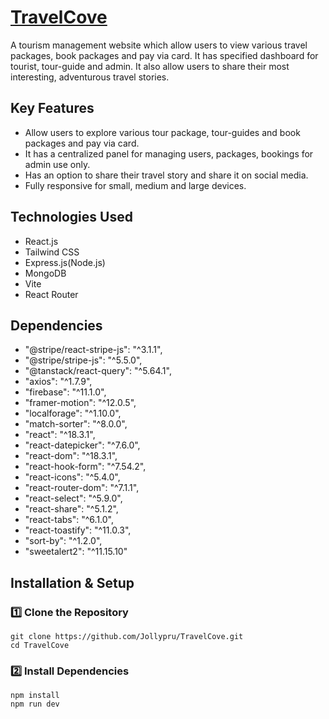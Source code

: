 # [TravelCove](https://travelcove-cc125.web.app)
A tourism management website which allow users to view various travel packages, book packages and pay via card. It has specified dashboard for tourist, tour-guide and admin. It also allow users to share their most interesting, adventurous travel stories.

## Key Features
* Allow users to explore various tour package, tour-guides and book packages and pay via card.
* It has a centralized panel for managing users, packages, bookings for admin use only.
* Has an option to share their travel story and share it on social media.
* Fully responsive for small, medium and large devices. 

## Technologies Used
* React.js
* Tailwind CSS
* Express.js(Node.js)
* MongoDB
* Vite
* React Router

## Dependencies
* "@stripe/react-stripe-js": "^3.1.1",
* "@stripe/stripe-js": "^5.5.0",
* "@tanstack/react-query": "^5.64.1",
* "axios": "^1.7.9",
* "firebase": "^11.1.0",
* "framer-motion": "^12.0.5",
* "localforage": "^1.10.0",
* "match-sorter": "^8.0.0",
* "react": "^18.3.1",
* "react-datepicker": "^7.6.0",
* "react-dom": "^18.3.1",
* "react-hook-form": "^7.54.2",
* "react-icons": "^5.4.0",
* "react-router-dom": "^7.1.1",
* "react-select": "^5.9.0",
* "react-share": "^5.1.2",
* "react-tabs": "^6.1.0",
* "react-toastify": "^11.0.3",
* "sort-by": "^1.2.0",
* "sweetalert2": "^11.15.10"

## Installation & Setup
### 1️⃣ Clone the Repository
```
git clone https://github.com/Jollypru/TravelCove.git
cd TravelCove
```

### 2️⃣ Install Dependencies
```
npm install
npm run dev
```

